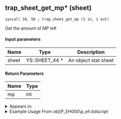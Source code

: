 ## trap_sheet_get_mp* (sheet)

`syscall 10, 50 ; trap_sheet_get_mp (1 in, 1 out)`

Get the amount of MP left

#### Input parameters
| Name | Type | Description
|------|------|------------
| sheet   | YS::SHEET_44 *   | An object stat sheet


#### Return Parameters
| Name | Type
|------|-----
| mp   | int   


<details>
	<summary>Appears in:</summary>
| filename | Entity (obj)
|----------|-------------
| obj\P_EH000\p_eh.bdscript       | ((P) Riku)          
| obj\P_EH000_LAST\p_eh.bdscript       | ((P) Riku (final battle))          

</details>

<details>
	<summary>Example Usage From obj\P_EH000\p_eh.bdscript</summary>
```
L327:
 popToSp 0
 pushFromPWp W0
 syscall 1, 84 ; trap_obj_sheet (1 in, 1 out)
 syscall 10, 50 ; trap_sheet_get_mp (1 in, 1 out)
 popToSp 4
 pushFromPWp W0
 pushImm 1
 syscall 1, 54 ; method_obj_reset_collision (2 in, 0 out)
 pushFromPWp W0
 pushImm 2
 syscall 1, 54 ; method_obj_reset_collision (2 in, 0 out)
 pushFromFSp 0
 gosub 4, L465
 jz L438
 pushFromFSp 4
 pushFromPWp W0
 fetchValue 32
 sub 
 msbi 
 dup 
 jz L378
 pushFromPWp W0
 fetchValue 20
 pushImmf 0
 subf 
 supzf 
 eqzv
```
</details>

